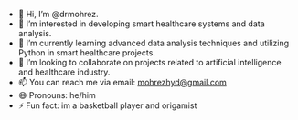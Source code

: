 - 👋 Hi, I’m @drmohrez.
- 👀 I’m interested in developing smart healthcare systems and data analysis.
- 🌱 I’m currently learning advanced data analysis techniques and utilizing Python in smart healthcare projects.
- 💞️ I’m looking to collaborate on projects related to artificial intelligence and healthcare industry.
- 📫 You can reach me via email: mohrezhyd@gmail.com
- 😄 Pronouns: he/him
- ⚡ Fun fact: im a  basketball player and origamist


<!---
drmohrez/drmohrez is a ✨ special ✨ repository because its `README.md` (this file) appears on your GitHub profile.
You can click the Preview link to take a look at your changes.
--->
